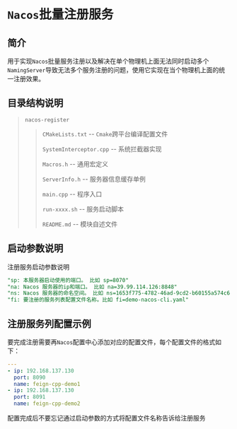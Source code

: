 # `Nacos`批量注册服务

## 简介
用于实现`Nacos`批量服务注册以及解决在单个物理机上面无法同时启动多个`NamingServer`导致无法多个服务注册的问题，使用它实现在当个物理机上面的统一注册效果。

## 目录结构说明
> `nacos-register`
>
> > `CMakeLists.txt` -- `Cmake`跨平台编译配置文件
> >
> > `SystemInterceptor.cpp` -- 系统拦截器实现
> >
> > `Macros.h` -- 通用宏定义
> >
> > `ServerInfo.h` -- 服务器信息缓存单例
> >
> > `main.cpp` -- 程序入口
> >
> > `run-xxxx.sh` -- 服务启动脚本
> >
> > `README.md` -- 模块自述文件

## 启动参数说明

注册服务启动参数说明

```sql
"sp: 本服务器启动使用的端口。 比如 sp=8070"
"na: Nacos 服务器的ip和端口。 比如 na=39.99.114.126:8848"
"ns: Nacos 服务器的命名空间。 比如 ns=1653f775-4782-46ad-9cd2-b60155a574c6"
"fi: 要注册的服务列表配置文件名称。比如 fi=demo-nacos-cli.yaml"
```

## 注册服务列配置示例

要完成注册需要再`Nacos`配置中心添加对应的配置文件，每个配置文件的格式如下：

```yaml
---
- ip: 192.168.137.130
  port: 8090 
  name: feign-cpp-demo1
- ip: 192.168.137.130 
  port: 8091
  name: feign-cpp-demo2
```

配置完成后不要忘记通过启动参数的方式将配置文件名称告诉给注册服务

